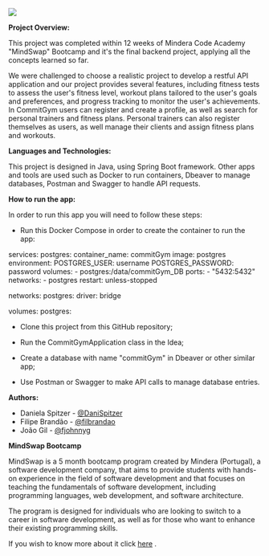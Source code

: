 ![](https://i.postimg.cc/TYvp0SXB/commit-Gym-logo.png) 

**Project Overview:**

This project was completed within 12 weeks of Mindera Code Academy "MindSwap" Bootcamp and it's the final backend project, applying all the concepts learned so far. 

We were challenged to choose a realistic project to develop a restful API application and our project provides several features, including fitness tests to assess the user's fitness level, workout plans tailored to the user's goals and preferences, and progress tracking to monitor the user's achievements. In CommitGym users can register and create a profile, as well as search for personal trainers and fitness plans. Personal trainers can also register themselves as users, as well manage their clients and assign fitness plans and workouts.

**Languages and Technologies:**

This project is designed in Java, using Spring Boot framework. Other apps and tools are used such as Docker to run containers, Dbeaver to manage databases, Postman and Swagger to handle API requests.

**How to run the app:**

In order to run this app you will need to follow these steps:

- Run this Docker Compose in order to create the container to run the app:

services:
  postgres:
    container_name: commitGym
    image: postgres
    environment:
      POSTGRES_USER: username
      POSTGRES_PASSWORD: password
    volumes:
      - postgres:/data/commitGym_DB
    ports:
      - "5432:5432"
    networks:
      - postgres
    restart: unless-stopped

networks:
  postgres:
    driver: bridge

volumes:
  postgres:
  
- Clone this project from this GitHub repository;
  
- Run the CommitGymApplication class in the Idea;

- Create a database with name "commitGym" in Dbeaver or other similar app;

- Use Postman or Swagger to make API calls to manage database entries.

**Authors:**
- Daniela Spitzer - [@DaniSpitzer](https://github.com/DaniSpitzer) 
- Filipe Brandão - [@filbrandao](https://github.com/filbrandao) 
- João Gil - [@fjohnnyg](https://github.com/fjohnnyg) 

**MindSwap Bootcamp**

MindSwap is a 5 month bootcamp program created by Mindera (Portugal), a software development company, that aims to provide students with hands-on experience in the field of software development and that focuses on teaching  the fundamentals of software development, including programming languages, web development, and software architecture.

The program is designed for individuals who are looking to switch to a career in software development, as well as for those who want to enhance their existing programming skills.

If you wish to know more about it click [here](https://mindswap.academy/) .

